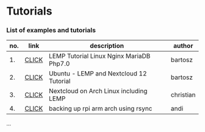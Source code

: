 # Tutorials
### List of examples and tutorials

|no.|              link                   |                 description              |   author  |
|---|-------------------------------------|------------------------------------------|-----------|
|1. | [CLICK](https://github.com/VfcD/P1) | LEMP Tutorial Linux Nginx MariaDB Php7.0 | bartosz   |
|2. | [CLICK](https://github.com/VfcD/P2) | Ubuntu - LEMP and Nextcloud 12 Tutorial  | bartosz   |
|3. | [CLICK](https://github.com/VfcD/P3) | Nextcloud on Arch Linux including LEMP   | christian |
|4. | [CLICK](https://github.com/VfcD/P4) | backing up rpi arm arch using rsync      | andi      |

...
